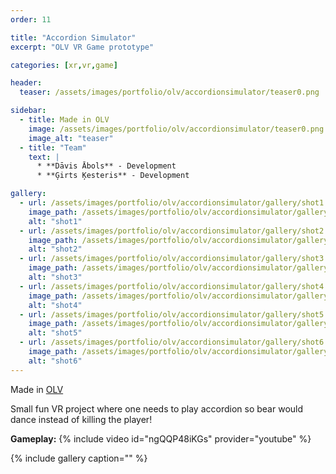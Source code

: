```yaml
---
order: 11

title: "Accordion Simulator"
excerpt: "OLV VR Game prototype"

categories: [xr,vr,game]

header:
  teaser: /assets/images/portfolio/olv/accordionsimulator/teaser0.png

sidebar:
  - title: Made in OLV
    image: /assets/images/portfolio/olv/accordionsimulator/teaser0.png
    image_alt: "teaser"
  - title: "Team"
    text: |
      * **Dāvis Ābols** - Development
      * **Ģirts Ķesteris** - Development

gallery:
  - url: /assets/images/portfolio/olv/accordionsimulator/gallery/shot1.png
    image_path: /assets/images/portfolio/olv/accordionsimulator/gallery/shot1.png
    alt: "shot1"
  - url: /assets/images/portfolio/olv/accordionsimulator/gallery/shot2.png
    image_path: /assets/images/portfolio/olv/accordionsimulator/gallery/shot2.png
    alt: "shot2"
  - url: /assets/images/portfolio/olv/accordionsimulator/gallery/shot3.png
    image_path: /assets/images/portfolio/olv/accordionsimulator/gallery/shot3.png
    alt: "shot3"
  - url: /assets/images/portfolio/olv/accordionsimulator/gallery/shot4.png
    image_path: /assets/images/portfolio/olv/accordionsimulator/gallery/shot4.png
    alt: "shot4"
  - url: /assets/images/portfolio/olv/accordionsimulator/gallery/shot5.png
    image_path: /assets/images/portfolio/olv/accordionsimulator/gallery/shot5.png
    alt: "shot5"
  - url: /assets/images/portfolio/olv/accordionsimulator/gallery/shot6.png
    image_path: /assets/images/portfolio/olv/accordionsimulator/gallery/shot6.png
    alt: "shot6"
---
```

Made in [OLV](https://olv.global) 

Small fun VR project where one needs to play accordion so bear would dance instead of killing the player!  

**Gameplay:** 
{% include video id="ngQQP48iKGs" provider="youtube" %}  

{% include gallery caption="" %}